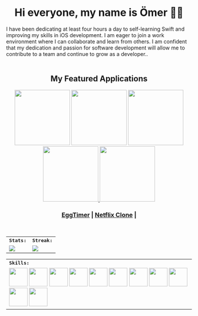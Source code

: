
<h1 align="center">
  Hi everyone, my name is Ömer 👋🏻
</h1> 
I have been dedicating at least four hours a day to self-learning Swift and improving my skills in iOS development. I am eager to join a work environment where I can collaborate and learn from others. I am confident that my dedication and passion for software development will allow me to contribute to a team and continue to grow as a developer..
<br>
<br>

<div>
    <h2 align=center> My Featured Applications </h2>
</div>

<div align=center>
    <a href="https://github.com/asimcanyagiz/Scientific-Calculator"><img width=150 src="https://user-images.githubusercontent.com/89473605/216363927-194b7a93-ee9f-4eb5-a716-f66ee41a9c7b.png"></a>
    <a href="https://github.com/asimcanyagiz/Flickgram"><img width=150 src="https://user-images.githubusercontent.com/89473605/216363227-108b90d4-f1df-494b-820c-d8dae190dd23.png"></a>
    <a href="https://github.com/asimcanyagiz/WisdomAI-ChatGPT"><img width=150 src="https://user-images.githubusercontent.com/89473605/216363211-81c792f4-2ce0-459f-a5fc-e726aba0bcb0.png"></a>
    <a href="https://github.com/omernyr/EggTimerApp-master">
      <img width=150 src="https://user-images.githubusercontent.com/89137487/222907961-4711b318-7de8-48c9-9dbf-a443cb0411b8.png">
  </a>
  <a href="https://github.com/omernyr/Netflix-Clone">
    <img width=150 src="https://user-images.githubusercontent.com/89137487/222133482-65d2e1dd-d73d-422a-ad67-402c15e3f69d.png">
    
  </a>
</div>
<h3 align="center">
  <a href="https://github.com/omernyr/EggTimerApp-master">EggTimer</a> |
  <a href="https://github.com/omernyr/Netflix-Clone">Netflix Clone</a> |
</h3>

<br>
<table>
    <tr>
        <td colspan="2">
        <strong><samp>Stats:</samp></strong>
        </td>
        <td colspan="2">
        <strong><samp>Streak:</samp></strong>
        </td>
    </tr>
    <tr>
        <td colspan="2" rowspan="2">
        <a href="https://github-readme-stats.vercel.app/api?username=omernyr&count_private=true&hide_border=true&show_icons=true&theme=radical">
        <img src="https://github-readme-stats.vercel.app/api?username=omernyr&count_private=true&hide_border=true&show_icons=true&theme=radical">
        </a>
        </td>
        <td colspan="2" rowspan="2">
        <a href="https://github-readme-streak-stats.herokuapp.com/?user=omernyr&hide_border=true&theme=radical">
        <img src="https://github-readme-streak-stats.herokuapp.com/?user=omernyr&hide_border=true&theme=radical">
        </a>
        </td>
    </tr>
</table>

<div align=center>
<table>
    <tr>
        <td colspan="8">
        <strong><samp>Skills:</samp></strong>
        </td>
    </tr>
        <tr>
        <td colspan="8">
        <img src="https://img.icons8.com/color/480/000000/swift.png" width=50></a>
        <img src="https://img.icons8.com/color/480/000000/swiftui.png" width=50></a>
        <img src="https://img.icons8.com/color/480/000000/xcode.png" width=50></a>
        <img src="https://img.icons8.com/color/480/000000/git.png" width=50></a>
        <img src="https://img.icons8.com/color/480/000000/firebase.png" width=50></a>
        <img src="https://img.icons8.com/color/480/000000/figma.png" width=50></a>    
        <img src="https://img.icons8.com/color/480/000000/visual-studio-code-2019.png" width=50></a>     
        <img src="https://img.icons8.com/color/480/000000/javascript.png" width=50></a>
        <img src="https://img.icons8.com/color/480/000000/html-5.png" width=50></a>
        <img src="https://img.icons8.com/color/480/000000/css3.png" width=50></a>
        <img src="https://img.icons8.com/color/480/000000/bootstrap.png" width=50></a>
        </td>
    </tr>
</table>
